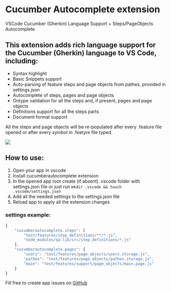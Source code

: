 # Cucumber Autocomplete extension
VSCode Cucumber (Gherkin) Language Support + Steps/PageObjects Autocomplete

## This extension adds rich language support for the Cucumber (Gherkin) language to VS Code, including:
* Syntax highlight
* Basic Snippets support
* Auto-parsing of feature steps and page objects from pathes, provided in settings.json
* Autocomplete of steps, pages and page objects
* Ontype validation for all the steps and, if present, pages and page objects
* Definitions support for all the steps parts
* Document format support

All the steps and page objects will be re-populated after every .feature file opened or after every symbol in .featyre file typed.

![](https://raw.githubusercontent.com/alexkrechik/VSCucumberAutoComplete/master/gclient/img/vscode.gif)
## How to use:
1. Open your app in vscode
2. Install cucumberautocomplete extension
3. In the opened app root create (if absent) .vscode folder with settings.json file or just run ```mkdir .vscode && touch .vscode/settings.json```
4. Add all the needed settings to the settings.json file
5. Reload app to apply all the extension changes

### settings example:
```javascript
{
    "cucumberautocomplete.steps": [
        "test/features/step_definitions/**/*.js",
        "node_modules/qa-lib/src/step_definitions/*.js"
    ],
    "cucumberautocomplete.pages": {
        "users": "test/features/page_objects/users.storage.js",
        "pathes": "test/features/page_objects/pathes.storage.js",
        "main": "test/features/support/page_objects/main.page.js"
    }
}
```

Fill free to create app issues on [GitHub](https://github.com/alexkrechik/VSCucumberAutoComplete/issues)
